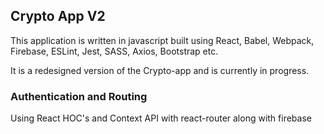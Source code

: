## Crypto App V2
This application is written in javascript built using React, Babel, Webpack, Firebase, ESLint, Jest, SASS, Axios, Bootstrap etc.

It is a redesigned version of the Crypto-app and is currently in progress.

### Authentication and Routing
Using React HOC's and Context API with react-router along with firebase
